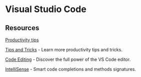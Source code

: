 # Visual Studio Code

## Resources

[Productivity tips](https://code.visualstudio.com/docs/introvideos/productivity)

[Tips and Tricks](https://code.visualstudio.com/docs/getstarted/tips-and-tricks) - Learn more productivity tips and tricks.

[Code Editing](https://code.visualstudio.com/docs/editor/codebasics) - Discover the full power of the VS Code editor.

[IntelliSense](https://code.visualstudio.com/docs/editor/intellisense) - Smart code completions and methods signatures.
